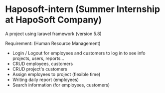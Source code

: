 # Haposoft-intern (Summer Internship at HapoSoft Company)
A project using laravel framework (version 5.8)

Requirement: (Human Resource Management)
- Login / Logout for employees and customers to log in to see info projects, users, reports...
- CRUD employees, customers
- CRUD project's customers
- Assign employees to project (flexible time) 
- Writing daily report (employees)
- Search information (for employees, customers)
